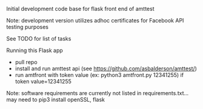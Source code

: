 Initial development code base for flask front end of amttest

Note: development version utilizes adhoc certificates for Facebook API testing
purposes

See TODO for list of tasks

Running this Flask app
- pull repo
- install and run amttest api (see https://github.com/asbalderson/amttest/)
- run amtfront with token value (ex: python3 amtfront.py 12341255) if token value=12341255

Note: software requirements are currently not listed in requirements.txt...
may need to pip3 install openSSL, flask
